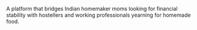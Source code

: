 A platform that bridges Indian homemaker moms looking for financial stability with hostellers and working professionals yearning for homemade food.
